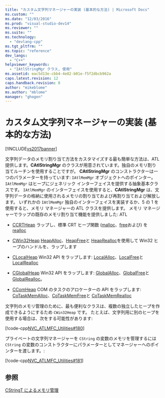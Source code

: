 ```yaml
---
title: "カスタム文字列マネージャーの実装 (基本的な方法) | Microsoft Docs"
ms.custom: ""
ms.date: "12/03/2016"
ms.prod: "visual-studio-dev14"
ms.reviewer: ""
ms.suite: ""
ms.technology: 
  - "devlang-cpp"
ms.tgt_pltfrm: ""
ms.topic: "reference"
dev_langs: 
  - "C++"
helpviewer_keywords: 
  - "IAtlStringMgr クラス, 使用"
ms.assetid: eac5d13e-cbb4-4e82-b01e-f5f2dbcb962a
caps.latest.revision: 12
caps.handback.revision: 8
author: "mikeblome"
ms.author: "mblome"
manager: "ghogen"
---
```

# カスタム文字列マネージャーの実装 (基本的な方法)
[!INCLUDE[vs2017banner](../assembler/inline/includes/vs2017banner.md)]

文字列データのメモリ割り当て方法をカスタマイズする最も簡単な方法は、ATL 提供します。**CAtlStringMgr** のクラスが用意されています。独自のメモリ割り当てルーチンを使用することですが。  **CAtlStringMgr** のコンストラクターは一つのパラメーターを持っています: `IAtlMemMgr` オブジェクトへのポインター。  `IAtlMemMgr` はヒープにジェネリック インターフェイスを提供する抽象基本クラスです。  `IAtlMemMgr` のインターフェイスを使用すると、**CAtlStringMgr** は、文字列データの格納に使用されるメモリの割り当ておよび再割り当ておよび解放します。  いずれかの `IAtlMemMgr` 独自のインターフェイスを実装するか、5 の 1 を使用すると、メモリ マネージャーの ATL クラスを提供します。  メモリ マネージャーでラップの既存のメモリ割り当て機能を提供しました: ATL  
  
-   [CCRTHeap](../atl/reference/ccrtheap-class.md) ラップし、標準 CRT ヒープ関数 \([malloc](../c-runtime-library/reference/malloc.md)、[free](../c-runtime-library/reference/free.md)および\) を [realloc](../c-runtime-library/reference/realloc.md)  
  
-   [CWin32Heap](../atl/reference/cwin32heap-class.md) [HeapAlloc](http://msdn.microsoft.com/library/windows/desktop/aa366597)、[HeapFree](http://msdn.microsoft.com/library/windows/desktop/aa366701)と [HeapRealloc](http://msdn.microsoft.com/library/windows/desktop/aa366704)を使用して Win32 ヒープのハンドルを、ラップします  
  
-   [CLocalHeap](../atl/reference/clocalheap-class.md) Win32 API をラップします: [LocalAlloc](http://msdn.microsoft.com/library/windows/desktop/aa366723)、[LocalFree](http://msdn.microsoft.com/library/windows/desktop/aa366730)と [LocalRealloc](http://msdn.microsoft.com/library/windows/desktop/aa366742)  
  
-   [CGlobalHeap](../atl/reference/cglobalheap-class.md) Win32 API をラップします: [GlobalAlloc](http://msdn.microsoft.com/library/windows/desktop/aa366574)、[GlobalFree](http://msdn.microsoft.com/library/windows/desktop/aa366579)と [GlobalRealloc](http://msdn.microsoft.com/library/windows/desktop/aa366590)。  
  
-   [CComHeap](../atl/reference/ccomheap-class.md) COM のタスクのアロケーターの API をラップします: [CoTaskMemAlloc](http://msdn.microsoft.com/library/windows/desktop/ms692727)、[CoTaskMemFree](http://msdn.microsoft.com/library/windows/desktop/ms680722)と [CoTaskMemRealloc](http://msdn.microsoft.com/library/windows/desktop/ms687280)  
  
 文字列のメモリ管理のために、最も便利なクラスは、複数の独立したヒープを作成できるようにするため `CWin32Heap` です。  たとえば、文字列用に別のヒープを使用する場合は、次をする可能性があります:  
  
 [!code-cpp[NVC_ATLMFC_Utilities#180](../atl-mfc-shared/codesnippet/CPP/implementation-of-a-custom-string-manager-basic-method_1.cpp)]  
  
 プライベートの文字列マネージャーを `CString` の変数のメモリを管理するには `CString` の変数のコンストラクターにパラメーターとしてマネージャーへのポインターを渡します。:  
  
 [!code-cpp[NVC_ATLMFC_Utilities#181](../atl-mfc-shared/codesnippet/CPP/implementation-of-a-custom-string-manager-basic-method_2.cpp)]  
  
## 参照  
 [CStringT によるメモリ管理](../atl-mfc-shared/memory-management-with-cstringt.md)